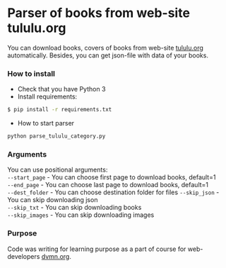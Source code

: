 # Parser of books from web-site tululu.org

You can download books, covers of books from web-site [tululu.org](http://tululu.org/) automatically. Besides, you can get json-file with data of your books. 

### How to install

* Check that you have Python 3  
* Install requirements:  
```sh
$ pip install -r requirements.txt
```
* How to start parser  
```sh
python parse_tululu_category.py
```

### Arguments

You can use positional arguments:  
`--start_page` - You can choose first page to download books, default=1  
`--end_page` - You can choose last page to download books, default=1  
`--dest_folder` - You can choose destination folder for files 
`--skip_json` - You can skip downloading json  
`--skip_txt` - You can skip downloading books  
`--skip_images` - You can skip downloading images  

### Purpose

Code was writing for learning purpose as a part of course for web-developers [dvmn.org](https://dvmn.org/).